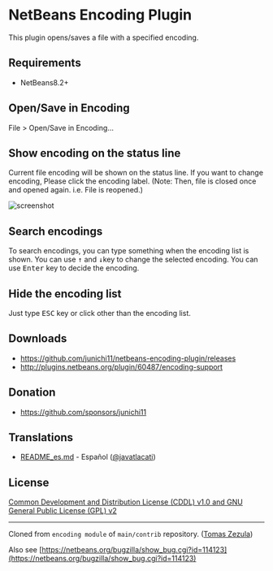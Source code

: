 # NetBeans Encoding Plugin

This plugin opens/saves a file with a specified encoding.

## Requirements

- NetBeans8.2+

## Open/Save in Encoding

File > Open/Save in Encoding...

## Show encoding on the status line

Current file encoding will be shown on the status line. If you want to change encoding, Please click the encoding label.
(Note: Then, file is closed once and opened again. i.e. File is reopened.)

![screenshot](screenshots/nb-encoding-statusline.png)

## Search encodings

To search encodings, you can type something when the encoding list is shown.
You can use <kbd>↑</kbd> and <kbd>↓</kbd>key to change the selected encoding.
You can use <kbd>Enter</kbd> key to decide the encoding.

## Hide the encoding list

Just type <kbd>ESC</kbd> key or click other than the encoding list.

## Downloads

- https://github.com/junichi11/netbeans-encoding-plugin/releases
- http://plugins.netbeans.org/plugin/60487/encoding-support

## Donation

- https://github.com/sponsors/junichi11

## Translations

- [README_es.md](README_es.md) - Español ([@javatlacati](https://github.com/javatlacati))

## License

[Common Development and Distribution License (CDDL) v1.0 and GNU General Public License (GPL) v2](http://netbeans.org/cddl-gplv2.html)

----
Cloned from `encoding module` of `main/contrib` repository. ([Tomas Zezula](https://github.com/tzezula))

Also see [https://netbeans.org/bugzilla/show_bug.cgi?id=114123](https://netbeans.org/bugzilla/show_bug.cgi?id=114123)
